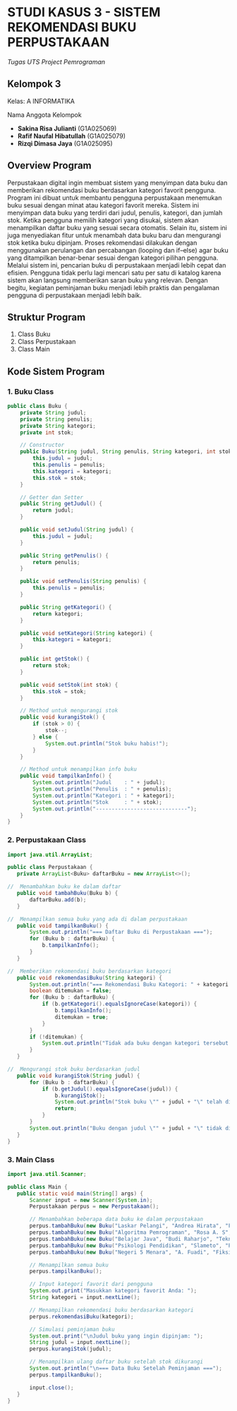 # STUDI KASUS 3 - SISTEM REKOMENDASI BUKU PERPUSTAKAAN
*Tugas UTS Project Pemrograman* 
## Kelompok 3
Kelas: A INFORMATIKA

Nama Anggota Kelompok
- **Sakina Risa Julianti** (G1A025069)
- **Rafif Naufal Hibatullah** (G1A025079)
- **Rizqi Dimasa Jaya** (G1A025095)

## Overview Program
Perpustakaan digital ingin membuat sistem yang menyimpan data buku dan memberikan rekomendasi buku berdasarkan kategori favorit pengguna.
Program ini dibuat untuk membantu pengguna perpustakaan menemukan buku sesuai dengan minat atau kategori favorit mereka. Sistem ini menyimpan data buku yang terdiri dari judul, penulis, kategori, dan jumlah stok. Ketika pengguna memilih kategori yang disukai, sistem akan menampilkan daftar buku yang sesuai secara otomatis.
Selain itu, sistem ini juga menyediakan fitur untuk menambah data buku baru dan mengurangi stok ketika buku dipinjam. Proses rekomendasi dilakukan dengan menggunakan perulangan dan percabangan (looping dan if–else) agar buku yang ditampilkan benar-benar sesuai dengan kategori pilihan pengguna.
Melalui sistem ini, pencarian buku di perpustakaan menjadi lebih cepat dan efisien. Pengguna tidak perlu lagi mencari satu per satu di katalog karena sistem akan langsung memberikan saran buku yang relevan. Dengan begitu, kegiatan peminjaman buku menjadi lebih praktis dan pengalaman pengguna di perpustakaan menjadi lebih baik.

## Struktur Program
1. Class Buku
2. Class Perpustakaan
3. Class Main
## Kode Sistem Program
### 1. Buku Class
```java
public class Buku {
    private String judul;
    private String penulis;
    private String kategori;
    private int stok;

    // Constructor
    public Buku(String judul, String penulis, String kategori, int stok) {
        this.judul = judul;
        this.penulis = penulis;
        this.kategori = kategori;
        this.stok = stok;
    }

    // Getter dan Setter
    public String getJudul() {
        return judul;
    }

    public void setJudul(String judul) {
        this.judul = judul;
    }

    public String getPenulis() {
        return penulis;
    }

    public void setPenulis(String penulis) {
        this.penulis = penulis;
    }

    public String getKategori() {
        return kategori;
    }

    public void setKategori(String kategori) {
        this.kategori = kategori;
    }

    public int getStok() {
        return stok;
    }

    public void setStok(int stok) {
        this.stok = stok;
    }

    // Method untuk mengurangi stok
    public void kurangiStok() {
        if (stok > 0) {
            stok--;
        } else {
            System.out.println("Stok buku habis!");
        }
    }

    // Method untuk menampilkan info buku
    public void tampilkanInfo() {
        System.out.println("Judul    : " + judul);
        System.out.println("Penulis  : " + penulis);
        System.out.println("Kategori : " + kategori);
        System.out.println("Stok     : " + stok);
        System.out.println("-----------------------------");
    }
}
```

### 2. Perpustakaan Class
 ```java
 import java.util.ArrayList;

public class Perpustakaan {
    private ArrayList<Buku> daftarBuku = new ArrayList<>();

//  Menambahkan buku ke dalam daftar
    public void tambahBuku(Buku b) {
        daftarBuku.add(b);
    }

//  Menampilkan semua buku yang ada di dalam perpustakaan
    public void tampilkanBuku() {
        System.out.println("=== Daftar Buku di Perpustakaan ===");
        for (Buku b : daftarBuku) {
            b.tampilkanInfo();
        }
    }

//  Memberikan rekomendasi buku berdasarkan kategori
    public void rekomendasiBuku(String kategori) {
        System.out.println("=== Rekomendasi Buku Kategori: " + kategori + " ===");
        boolean ditemukan = false;
        for (Buku b : daftarBuku) {
            if (b.getKategori().equalsIgnoreCase(kategori)) {
                b.tampilkanInfo();
                ditemukan = true;
            }
        }
        if (!ditemukan) {
            System.out.println("Tidak ada buku dengan kategori tersebut.");
        }
    }

//  Mengurangi stok buku berdasarkan judul
    public void kurangiStok(String judul) {
        for (Buku b : daftarBuku) {
            if (b.getJudul().equalsIgnoreCase(judul)) {
                b.kurangiStok();
                System.out.println("Stok buku \"" + judul + "\" telah dikurangi.");
                return;
            }
        }
        System.out.println("Buku dengan judul \"" + judul + "\" tidak ditemukan.");
    }
}
```
### 3. Main Class
 ```java  
import java.util.Scanner;

public class Main {
    public static void main(String[] args) {
        Scanner input = new Scanner(System.in);
        Perpustakaan perpus = new Perpustakaan();

        // Menambahkan beberapa data buku ke dalam perpustakaan
        perpus.tambahBuku(new Buku("Laskar Pelangi", "Andrea Hirata", "Fiksi", 5));
        perpus.tambahBuku(new Buku("Algoritma Pemrograman", "Rosa A. S", "Teknologi", 3));
        perpus.tambahBuku(new Buku("Belajar Java", "Budi Raharjo", "Teknologi", 4));
        perpus.tambahBuku(new Buku("Psikologi Pendidikan", "Slameto", "Pendidikan", 2));
        perpus.tambahBuku(new Buku("Negeri 5 Menara", "A. Fuadi", "Fiksi", 6));

        // Menampilkan semua buku
        perpus.tampilkanBuku();

        // Input kategori favorit dari pengguna
        System.out.print("Masukkan kategori favorit Anda: ");
        String kategori = input.nextLine();

        // Menampilkan rekomendasi buku berdasarkan kategori
        perpus.rekomendasiBuku(kategori);

        // Simulasi peminjaman buku
        System.out.print("\nJudul buku yang ingin dipinjam: ");
        String judul = input.nextLine();
        perpus.kurangiStok(judul);

        // Menampilkan ulang daftar buku setelah stok dikurangi
        System.out.println("\n=== Data Buku Setelah Peminjaman ===");
        perpus.tampilkanBuku();

        input.close();
    }
}
```
   
   

   

 




